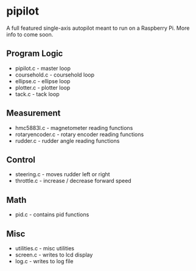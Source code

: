 # pipilot
A full featured single-axis autopilot meant to run on a Raspberry Pi. More info to come soon.

## Program Logic
- pipilot.c       - master loop
- coursehold.c    - coursehold loop
- ellipse.c       - ellipse loop
- plotter.c       - plotter loop
- tack.c          - tack loop

## Measurement
- hmc5883l.c      - magnetometer reading functions
- rotaryencoder.c - rotary encoder reading functions
- rudder.c        - rudder angle reading functions

## Control
- steering.c      - moves rudder left or right
- throttle.c      - increase / decrease forward speed

## Math
- pid.c           - contains pid functions

## Misc
- utilities.c     - misc utilities
- screen.c        - writes to lcd display
- log.c           - writes to log file
